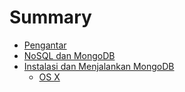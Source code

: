 # Summary

* [Pengantar](README.md)
* [NoSQL dan MongoDB](nosql_dan_mongodb.md)
* [Instalasi dan Menjalankan MongoDB](instalasi.md)
   * [OS X](instalasi_os_x.md)

